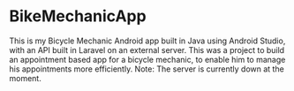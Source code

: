 # BikeMechanicApp
This is my Bicycle Mechanic Android app built in Java using Android Studio, with an API built in Laravel on an external server. This was a project to build an appointment based app for a bicycle mechanic, to enable him to manage his appointments more efficiently.
Note: The server is currently down at the moment.
